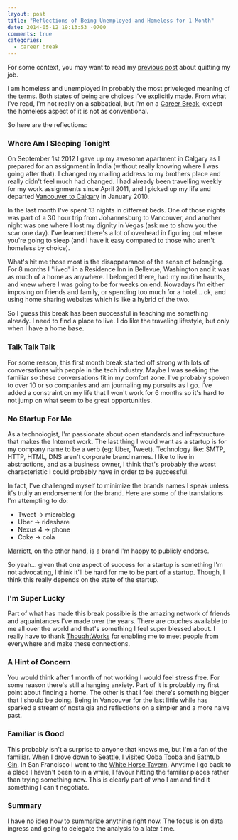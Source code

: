 ```yaml
---
layout: post
title: "Reflections of Being Unemployed and Homeless for 1 Month"
date: 2014-05-12 19:13:53 -0700
comments: true
categories:
  - career break
---
```

For some context, you may want to read my [previous post][leaving-tw] about quitting my job.


I am homeless and unemployed in probably the most priveleged meaning of the terms. Both states of being are choices I've
explicitly made. From what I've read, I'm not really on a sabbatical, but I'm on a [Career Break][career-break], except the homeless
aspect of it is not as conventional.

So here are the reflections:

### Where Am I Sleeping Tonight

On September 1st 2012 I gave up my awesome apartment in Calgary as I prepared for an assignment in India (without
really knowing where I was going after that). I changed my mailing address to my brothers place and really didn't feel
much had changed. I had already been travelling weekly for my work assignments since April 2011, and I picked up my life
and departed [Vancouver to Calgary][move-to-yyc] in January 2010.

In the last month I've spent 13 nights in different beds. One of those nights was part of a 30 hour trip from
Johannesburg to Vancouver, and another night was one where I lost my dignity in Vegas (ask me to show you the scar one
day). I've learned there's a lot of overhead in figuring out where you're going to sleep (and I have it easy compared to
those who aren't homeless by choice).

What's hit me those most is the disappearance of the sense of belonging. For 8 months I "lived" in a Residence Inn in
Bellevue, Washington and it was as much of a home as anywhere. I belonged there, had my routine haunts, and knew where I
was going to be for weeks on end. Nowadays I'm either imposing on friends and family, or spending too much for a
hotel... ok, and using home sharing websites which is like a hybrid of the two.

So I guess this break has been successful in teaching me something already. I need to find a place to live. I do like
the traveling lifestyle, but only when I have a home base.

### Talk Talk Talk

For some reason, this first month break started off strong with lots of conversations with people in the tech industry.
Maybe I was seeking the familiar so these conversations fit in my comfort zone. I've probably spoken to over 10 or so
companies and am journaling my pursuits as I go. I've added a constraint on my life that I won't work for 6 months so
it's hard to not jump on what seem to be great opportunities.

### No Startup For Me

As a technologist, I'm passionate about open standards and infrastructure that makes the Internet work. The last thing I
would want as a startup is for my company name to be a verb (eg: Uber, Tweet). Technology like: SMTP, HTTP, HTML, DNS
aren't corporate brand names. I like to live in abstractions, and as a business owner, I think that's probably the worst
characteristic I could probably have in order to be successful.

In fact, I've challenged myself to minimize the brands names I speak unless it's trully an endorsement for the brand.
Here are some of the translations I'm attempting to do:

* Tweet -> microblog
* Uber -> rideshare
* Nexus 4 -> phone
* Coke -> cola

[Marriott][marriott], on the other hand, is a brand I'm happy to publicly endorse.

So yeah... given that one aspect of success for a startup is something I'm not advocating, I think it'll be hard for me
to be part of a startup. Though, I think this really depends on the state of the startup.

### I'm Super Lucky

Part of what has made this break possible is the amazing network of friends and aquaintances I've made over the years. There
are couches available to me all over the world and that's something I feel super blessed about. I really have to thank
[ThoughtWorks][join-tw] for enabling me to meet people from everywhere and make these connections.

### A Hint of Concern

You would think after 1 month of not working I would feel stress free. For some reason there's still a hanging anxiety.
Part of it is probably my first point about finding a home. The other is that I feel there's something bigger that I
should be doing. Being in Vancouver for the last little while has sparked a stream of nostalgia and reflections on a
simpler and a more naive past.

### Familiar is Good

This probably isn't a surprise to anyone that knows me, but I'm a fan of the familiar. When I drove down to Seattle, I
visited [Ooba Tooba][ooba-tooba] and [Bathtub Gin][bathtub-gin]. In San Francisco I went to the [White Horse Tavern][white-horse]. Anytime I go back to a place I
haven't been to in a while, I favour hitting the familiar places rather than trying something new. This is clearly part
of who I am and find it something I can't negotiate.

### Summary

I have no idea how to summarize anything right now. The focus is on data ingress and going to delegate the analysis to a
later time.

[career-break]: https://en.wikipedia.org/wiki/Career_break
[marriott]: https://www.marriott.com/
[ooba-tooba]: http://www.oobatooba.com/
[bathtub-gin]: http://bathtubginseattle.com/
[white-horse]: http://www.beresford.com/beresford/restaurant.htm
[leaving-tw]: http://scottmuc.com/leaving-a-dream-job-and-going-on-an-adventure/
[join-tw]: http://www.thoughtworks.com/join
[move-to-yyc]: http://scottmuc.com/blog/a-new-beginning-or-goodbye-20-s-hello-30-s/
